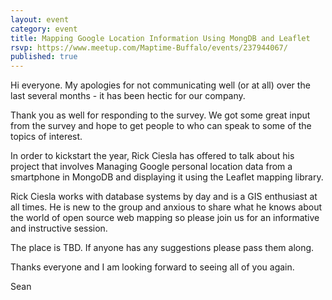 ```yaml
---
layout: event
category: event
title: Mapping Google Location Information Using MongDB and Leaflet 
rsvp: https://www.meetup.com/Maptime-Buffalo/events/237944067/
published: true
---
```


Hi everyone. My apologies for not communicating well (or at all) over the last several months - it has been hectic for our company.

Thank you as well for responding to the survey. We got some great input from the survey and hope to get people to who can speak to some of the topics of interest.

In order to kickstart the year, Rick Ciesla has offered to talk about his project that involves Managing Google personal location data from a smartphone in MongoDB and displaying it using the Leaflet mapping library.

Rick Ciesla works with database systems by day and is a GIS enthusiast at all times. He is new to the group and anxious to share what he knows about the world of open source web mapping so please join us for an informative and instructive session. 

The place is TBD. If anyone has any suggestions please pass them along.

Thanks everyone and I am looking forward to seeing all of you again.

Sean

